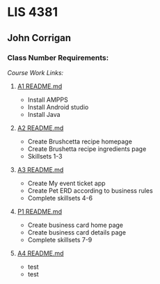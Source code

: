 # LIS 4381

## John Corrigan

### Class Number Requirements:

*Course Work Links:*

1. [A1 README.md](a1/README.md "My A1 README.md file")
    - Install AMPPS
    - Install Android studio
    - Install Java

2. [A2 README.md](a2/README.md "My A2 README.md file")
    - Create Brushcetta recipe homepage
    - Create Brushetta recipe ingredients page
    - Skillsets 1-3

3. [A3 README.md](a3/README.md "My A3 README.md file")
    - Create My event ticket app
    - Create Pet ERD according to business rules
    - Complete skillsets 4-6

4. [P1 README.md](p1/README.md "My P1 README.md file")
    - Create business card home page
    - Create business card details page
    - Complete skillsets 7-9
5. [A4 README.md](a4/README.md "My A4 README.md file")
    - test
    - test